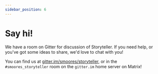 ```yaml
---
sidebar_position: 6
---
```


# Say hi!

We have a room on Gitter for discussion of Storyteller. If you need help, or
you've got some ideas to share, we'd love to chat with you!

You can find us at
[gitter.im/smoores/storyteller](https://gitter.im/smoores/storyteller), or in
the `#smoores_storyteller` room on the `gitter.im` home server on Matrix!
